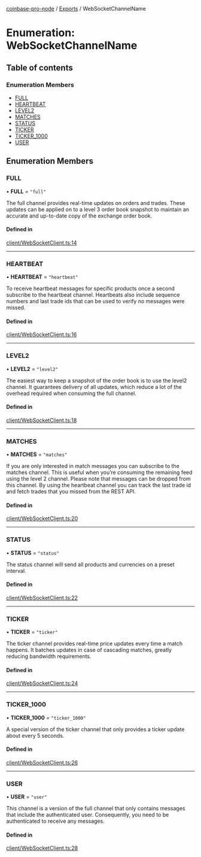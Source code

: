 [coinbase-pro-node](../README.md) / [Exports](../modules.md) / WebSocketChannelName

# Enumeration: WebSocketChannelName

## Table of contents

### Enumeration Members

- [FULL](WebSocketChannelName.md#full)
- [HEARTBEAT](WebSocketChannelName.md#heartbeat)
- [LEVEL2](WebSocketChannelName.md#level2)
- [MATCHES](WebSocketChannelName.md#matches)
- [STATUS](WebSocketChannelName.md#status)
- [TICKER](WebSocketChannelName.md#ticker)
- [TICKER_1000](WebSocketChannelName.md#ticker_1000)
- [USER](WebSocketChannelName.md#user)

## Enumeration Members

### FULL

• **FULL** = `"full"`

The full channel provides real-time updates on orders and trades. These updates can be applied on to a level 3 order book snapshot to maintain an accurate and up-to-date copy of the exchange order book.

#### Defined in

[client/WebSocketClient.ts:14](https://github.com/bennycode/coinbase-pro-node/blob/dacd532/src/client/WebSocketClient.ts#L14)

---

### HEARTBEAT

• **HEARTBEAT** = `"heartbeat"`

To receive heartbeat messages for specific products once a second subscribe to the heartbeat channel. Heartbeats also include sequence numbers and last trade ids that can be used to verify no messages were missed.

#### Defined in

[client/WebSocketClient.ts:16](https://github.com/bennycode/coinbase-pro-node/blob/dacd532/src/client/WebSocketClient.ts#L16)

---

### LEVEL2

• **LEVEL2** = `"level2"`

The easiest way to keep a snapshot of the order book is to use the level2 channel. It guarantees delivery of all updates, which reduce a lot of the overhead required when consuming the full channel.

#### Defined in

[client/WebSocketClient.ts:18](https://github.com/bennycode/coinbase-pro-node/blob/dacd532/src/client/WebSocketClient.ts#L18)

---

### MATCHES

• **MATCHES** = `"matches"`

If you are only interested in match messages you can subscribe to the matches channel. This is useful when you’re consuming the remaining feed using the level 2 channel. Please note that messages can be dropped from this channel. By using the heartbeat channel you can track the last trade id and fetch trades that you missed from the REST API.

#### Defined in

[client/WebSocketClient.ts:20](https://github.com/bennycode/coinbase-pro-node/blob/dacd532/src/client/WebSocketClient.ts#L20)

---

### STATUS

• **STATUS** = `"status"`

The status channel will send all products and currencies on a preset interval.

#### Defined in

[client/WebSocketClient.ts:22](https://github.com/bennycode/coinbase-pro-node/blob/dacd532/src/client/WebSocketClient.ts#L22)

---

### TICKER

• **TICKER** = `"ticker"`

The ticker channel provides real-time price updates every time a match happens. It batches updates in case of cascading matches, greatly reducing bandwidth requirements.

#### Defined in

[client/WebSocketClient.ts:24](https://github.com/bennycode/coinbase-pro-node/blob/dacd532/src/client/WebSocketClient.ts#L24)

---

### TICKER_1000

• **TICKER_1000** = `"ticker_1000"`

A special version of the ticker channel that only provides a ticker update about every 5 seconds.

#### Defined in

[client/WebSocketClient.ts:26](https://github.com/bennycode/coinbase-pro-node/blob/dacd532/src/client/WebSocketClient.ts#L26)

---

### USER

• **USER** = `"user"`

This channel is a version of the full channel that only contains messages that include the authenticated user. Consequently, you need to be authenticated to receive any messages.

#### Defined in

[client/WebSocketClient.ts:28](https://github.com/bennycode/coinbase-pro-node/blob/dacd532/src/client/WebSocketClient.ts#L28)
